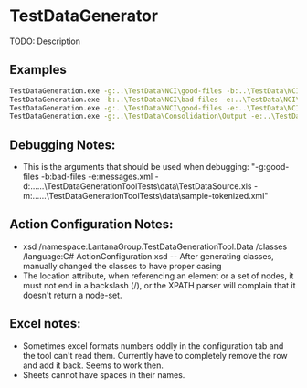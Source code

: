 # TestDataGenerator

TODO: Description

## Examples

```bash
TestDataGeneration.exe -g:..\TestData\NCI\good-files -b:..\TestData\NCI\bad-files -e:..\TestData\NCI\messages.xml -d:..\TestData\NCI\TestDataSource.xls -m:..\TestData\NCI\sample.xml -ac:..\TestData\NCI\action_config.xml
TestDataGeneration.exe -b:..\TestData\NCI\bad-files -e:..\TestData\NCI\messages.xml -d:..\TestData\NCI\TestDataSource.xls -m:..\TestData\NCI\sample.xml -ac:..\TestData\NCI\action_config.xml
TestDataGeneration.exe -g:..\TestData\NCI\good-files -e:..\TestData\NCI\messages.xml -d:..\TestData\NCI\TestDataSource.xls -m:..\TestData\NCI\sample.xml -ac:..\TestData\NCI\action_config.xml
TestDataGeneration.exe -g:..\TestData\Consolidation\Output -e:..\TestData\Consolidation\messages.xml -d:..\TestData\Consolidation\DataSource.xls -m:..\TestData\Consolidation\sample.xml -ac:..\TestData\Consolidation\config.xml
```

## Debugging Notes:
- This is the arguments that should be used when debugging: "-g:good-files -b:bad-files -e:messages.xml -d:..\..\..\TestDataGenerationToolTests\data\TestDataSource.xls -m:..\..\..\TestDataGenerationToolTests\data\sample-tokenized.xml"

## Action Configuration Notes:
- xsd /namespace:LantanaGroup.TestDataGenerationTool.Data /classes /language:C# ActionConfiguration.xsd
-- After generating classes, manually changed the classes to have proper casing
- The location attribute, when referencing an element or a set of nodes, it must not end in a backslash (/), or the XPATH parser will complain that it doesn't return a node-set.

## Excel notes:
- Sometimes excel formats numbers oddly in the configuration tab and the tool can't read them. Currently have to completely remove the row and add it back. Seems to work then.
- Sheets cannot have spaces in their names.